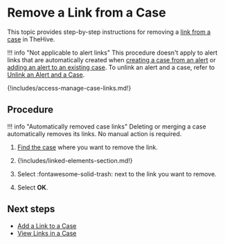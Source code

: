 # Remove a Link from a Case

<!-- md:version 5.5 -->

This topic provides step-by-step instructions for removing a [link from a case](../about-cases.md#linking-elements) in TheHive.

!!! info "Not applicable to alert links"
    This procedure doesn't apply to alert links that are automatically created when [creating a case from an alert](../../alerts/create-a-case-from-an-alert.md) or [adding an alert to an existing case](../../alerts/add-an-alert-to-an-existing-case.md). To unlink an alert and a case, refer to [Unlink an Alert and a Case](../../alerts/unlink-alert-case.md).

{!includes/access-manage-case-links.md!}

<h2>Procedure</h2>

!!! info "Automatically removed case links"
    Deleting or merging a case automatically removes its links. No manual action is required.

1. [Find the case](../search-for-cases/find-a-case.md) where you want to remove the link.

2. {!includes/linked-elements-section.md!}

3. Select :fontawesome-solid-trash: next to the link you want to remove.

4. Select **OK**.

<h2>Next steps</h2>

* [Add a Link to a Case](add-a-link-to-a-case.md)
* [View Links in a Case](view-links-in-a-case.md)